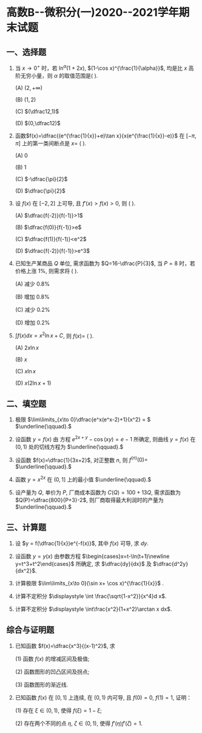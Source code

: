 # 高数B--微积分(一)2020--2021学年期末试题

## 一、选择题

1. 当 $x\to 0^+$ 时，若 $\ln ^{\alpha }(1+2x)$, $(1-\cos x)^{\frac{1}{\alpha}}$, 均是比 $x$ 高阶无穷小量，则 $\alpha$ 的取值范围是( ).

   (A) $(2,+\infty)$

   (B) $(1,2)$

   (C) $(\dfrac12,1)$

   (D) $(0,\dfrac12)$

   

2. 函数$f(x)=\dfrac{(e^{\frac{1}{x}}+e)\tan x}{x(e^{\frac{1}{x}}-e)}$ 在 $[-\pi,\pi]$ 上的第一类间断点是 $x=$ ( ).

   (A) $0$

   (B) $1$

   (C) $-\dfrac{\pi}{2}$

   (D) $\dfrac{\pi}{2}$

   

3. 设 $f(x)$ 在 $[-2,2]$ 上可导, 且 $f'(x)>f(x)>0$, 则 ( ).

   (A) $\dfrac{f(-2)}{f(-1)}>1$

   (B) $\dfrac{f(0)}{f(-1)}>e$

   (C) $\dfrac{f(1)}{f(-1)}<e^2$

   (D) $\dfrac{f(-2)}{f(-1)}>e^3$

   

4. 已知生产某商品 $Q$ 单位, 需求函数为 $Q=16-\dfrac{P}{3}$, 当 $P=8$ 时，若价格上涨 $1\%$, 则需求将 ( ).

   (A) 减少 $0.8\%$

   (B) 增加 $0.8\%$

   (C) 减少 $0.2\%$

   (D) 增加 $0.2\%$

   

5. $\displaystyle \int f(x) dx = x^2\ln x +C$, 则 $f(x)=$ ( ).

   (A) $2x\ln x$

   (B) $x$

   (C) $x\ln x$

   (D) $x(2\ln x +1)$

## 二、填空题

1. 极限 $\lim\limits_{x\to 0}\dfrac{e^x(e^x-2)+1}{x^2} = $ $\underline{\qquad}.$

   

2. 设函数 $y= f(x)$ 由 方程 $e^{2x+y}-\cos(xy)=e-1$ 所确定, 则曲线 $y=f(x)$ 在 $(0,1)$ 处的切线方程为 $\underline{\qquad}.$

   

3. 设函数 $f(x)=\dfrac{1}{3x+2}$, 对正整数 $n$, 则 $f^{(n)}(0)=$ $\underline{\qquad}.$

   

4. 函数 $y=x^{2x}$ 在 $(0,1]$ 上的最小值 $\underline{\qquad}.$

   

5. 设产量为 $Q$, 单价为 $P$, 厂商成本函数为 $C(Q)=100+13Q$, 需求函数为 $Q(P)=\dfrac{800}{P+3}-2$, 则厂商取得最大利润时的产量为 $\underline{\qquad}.$

## 三、计算题

1. 设 $y = f(\dfrac{1}{x})e^{-f(x)}$, 其中 $f(x)$ 可导, 求 $dy$.

   

2. 设函数 $y=y(x)$ 由参数方程 $\begin{cases}x=t-\ln(t+1)\newline y=t^3+t^2\end{cases}$ 所确定, 求 $\dfrac{dy}{dx}$ 及 $\dfrac{d^2y}{dx^2}$.

   

3. 计算极限 $\lim\limits_{x\to 0}(\sin x+ \cos x)^{\frac{1}{x}}$ .

   

4. 计算不定积分 $\displaystyle \int \frac{\sqrt{1-x^2}}{x^4}d x$.

   

5. 计算不定积分 $\displaystyle \int\frac{x^2}{1+x^2}\arctan x dx$.

## 综合与证明题

1. 已知函数 $f(x)=\dfrac{x^3}{(x-1)^2}$, 求

   (1) 函数 $f(x)$ 的增减区间及极值;

   (2) 函数图形的凹凸区间及拐点;

   (3) 函数图形的渐近线.

   

2. 已知函数 $f(x)$ 在 $[0,1]$ 上连续, 在 $(0,1)$ 内可导, 且 $f(0)=0$, $f(1)=1$, 证明：

   (1) 存在 $\xi\in(0,1)$, 使得 $f(\xi)=1-\xi$;

   (2) 存在两个不同的点 $\eta$, $\zeta \in (0,1)$, 使得 $f'(\eta)f'(\zeta)=1$.





